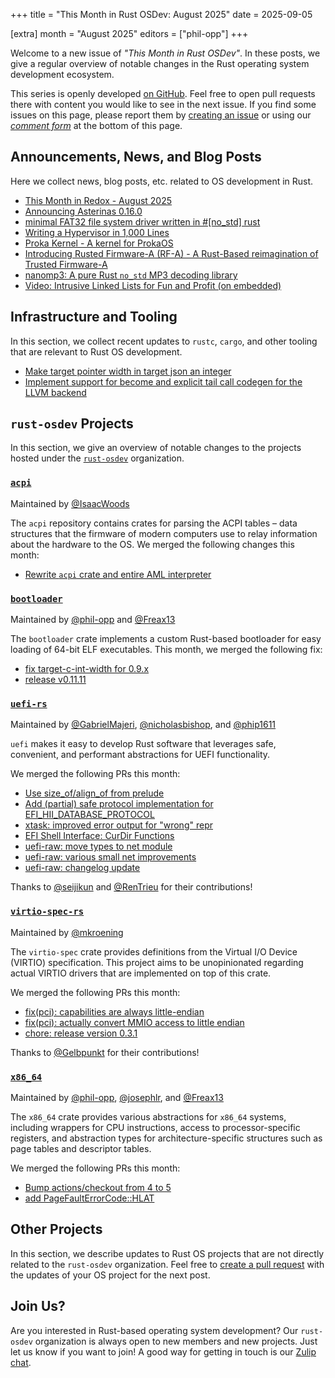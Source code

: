 +++
title = "This Month in Rust OSDev: August 2025"
date = 2025-09-05

[extra]
month = "August 2025"
editors = ["phil-opp"]
+++

Welcome to a new issue of _"This Month in Rust OSDev"_. In these posts, we give a regular overview of notable changes in the Rust operating system development ecosystem.

<!-- more -->

This series is openly developed [on GitHub](https://github.com/rust-osdev/homepage/). Feel free to open pull requests there with content you would like to see in the next issue. If you find some issues on this page, please report them by [creating an issue](https://github.com/rust-osdev/homepage/issues/new) or using our <a href="#comment-form">_comment form_</a> at the bottom of this page.

<!--
    This is a draft for the upcoming "This Month in Rust OSDev (August 2025)" post.
    Feel free to create pull requests against the `next` branch to add your
    content here.
    Please take a look at the past posts on https://rust-osdev.com/ to see the
    general structure of these posts.
-->

## Announcements, News, and Blog Posts

Here we collect news, blog posts, etc. related to OS development in Rust.

<!--
Please follow this template:

- [Title](https://example.com)
  - (optional) Some additional context
-->

- [This Month in Redox - August 2025](https://www.redox-os.org/news/this-month-250831/)
- [Announcing Asterinas 0.16.0](https://asterinas.github.io/2025/08/04/announcing-asterinas-0.16.0.html)
- [minimal FAT32 file system driver written in #[no_std] rust](https://www.reddit.com/r/rust/comments/1mrz2lu/i_just_published_a_minimal_fat32_file_system/)
- [Writing a Hypervisor in 1,000 Lines](https://seiya.me/blog/hypervisor-in-1000-lines)
- [Proka Kernel - A kernel for ProkaOS](https://github.com/RainSTR-Studio/proka-kernel)
- [Introducing Rusted Firmware-A (RF-A) - A Rust-Based reimagination of Trusted Firmware-A](https://www.trustedfirmware.org/blog/rf-a-blog)
- [nanomp3: A pure Rust `no_std` MP3 decoding library](https://github.com/robbie01/nanomp3)
- [Video: Intrusive Linked Lists for Fun and Profit (on embedded)](https://www.youtube.com/watch?v=ct10kgmcFmE)

## Infrastructure and Tooling

In this section, we collect recent updates to `rustc`, `cargo`, and other tooling that are relevant to Rust OS development.

<!--
    Please use the following template:

- [Title](https://example.com)
  - (optional) Some additional context
-->

- [Make target pointer width in target json an integer](https://github.com/rust-lang/rust/pull/144443)
- [Implement support for become and explicit tail call codegen for the LLVM backend](https://github.com/rust-lang/rust/pull/144232)


## `rust-osdev` Projects

In this section, we give an overview of notable changes to the projects hosted under the [`rust-osdev`](https://github.com/rust-osdev/about) organization.

<!--
    Please use the following template:

    ### [`repo_name`](https://github.com/rust-osdev/repo_name)
    <span class="maintainers">Maintained by [@maintainer_1](https://github.com/maintainer_1)</span>

    The `repo_name` crate ...<<short introduction>>...

    We merged the following changes this month:
    <<changelog, either in list or text form>>
-->


### [`acpi`](https://github.com/rust-osdev/acpi)
<span class="maintainers">Maintained by [@IsaacWoods](https://github.com/IsaacWoods)</span>

The `acpi` repository contains crates for parsing the ACPI tables – data structures that the firmware of modern computers use to relay information about the hardware to the OS. We merged the following changes this month:

- [Rewrite `acpi` crate and entire AML interpreter](https://github.com/rust-osdev/acpi/pull/246)


### [`bootloader`](https://github.com/rust-osdev/bootloader)
<span class="maintainers">Maintained by [@phil-opp](https://github.com/phil-opp) and [@Freax13](https://github.com/orgs/rust-osdev/people/Freax13)</span>

The `bootloader` crate implements a custom Rust-based bootloader for easy loading of 64-bit ELF executables. This month, we merged the following fix:

- [fix target-c-int-width for 0.9.x](https://github.com/rust-osdev/bootloader/pull/512)
- [release v0.11.11](https://github.com/rust-osdev/bootloader/pull/510)


### [`uefi-rs`](https://github.com/rust-osdev/uefi-rs)
<span class="maintainers">Maintained by [@GabrielMajeri](https://github.com/GabrielMajeri), [@nicholasbishop](https://github.com/nicholasbishop), and [@phip1611](https://github.com/phip1611)</span>

`uefi` makes it easy to develop Rust software that leverages safe, convenient,
and performant abstractions for UEFI functionality.

We merged the following PRs this month:


- [Use size_of/align_of from prelude](https://github.com/rust-osdev/uefi-rs/pull/1734)
- [Add (partial) safe protocol implementation for EFI_HII_DATABASE_PROTOCOL](https://github.com/rust-osdev/uefi-rs/pull/1719)
- [xtask: improved error output for "wrong" repr](https://github.com/rust-osdev/uefi-rs/pull/1742)
- [EFI Shell Interface: CurDir Functions](https://github.com/rust-osdev/uefi-rs/pull/1740)
- [uefi-raw: move types to net module](https://github.com/rust-osdev/uefi-rs/pull/1747)
- [uefi-raw: various small net improvements](https://github.com/rust-osdev/uefi-rs/pull/1748)
- [uefi-raw: changelog update](https://github.com/rust-osdev/uefi-rs/pull/1751)

<!-- - [chore(deps): lock file maintenance](https://github.com/rust-osdev/uefi-rs/pull/1737) -->
<!-- - [chore(deps): update crate-ci/typos action to v1.35.3](https://github.com/rust-osdev/uefi-rs/pull/1739) -->
<!-- - [fix(deps): update rust crate proc-macro2 to v1.0.96](https://github.com/rust-osdev/uefi-rs/pull/1738) -->
<!-- - [fix(deps): update rust crate clap to v4.5.44](https://github.com/rust-osdev/uefi-rs/pull/1736) -->
<!-- - [chore(deps): update crate-ci/typos action to v1.35.4](https://github.com/rust-osdev/uefi-rs/pull/1743) -->
<!-- - [chore(deps): lock file maintenance](https://github.com/rust-osdev/uefi-rs/pull/1746) -->
<!-- - [chore(deps): update actions/checkout action to v5](https://github.com/rust-osdev/uefi-rs/pull/1745) -->
<!-- - [chore(deps): update crate-ci/typos action to v1.35.5](https://github.com/rust-osdev/uefi-rs/pull/1749) -->
<!-- - [fix(deps): update rust crate cfg-if to v1.0.3](https://github.com/rust-osdev/uefi-rs/pull/1750) -->
<!-- - [chore(deps): update rust crate bitflags to v2.9.3](https://github.com/rust-osdev/uefi-rs/pull/1744) -->

Thanks to [@seijikun](https://github.com/seijikun) and [@RenTrieu](https://github.com/RenTrieu) for their contributions!


### [`virtio-spec-rs`](https://github.com/rust-osdev/virtio-spec-rs)
<span class="maintainers">Maintained by [@mkroening](https://github.com/mkroening)</span>

The `virtio-spec` crate provides definitions from the Virtual I/O Device (VIRTIO) specification.
This project aims to be unopinionated regarding actual VIRTIO drivers that are implemented on top of this crate.

We merged the following PRs this month:

- [fix(pci): capabilities are always little-endian](https://github.com/rust-osdev/virtio-spec-rs/pull/7)
- [fix(pci): actually convert MMIO access to little endian](https://github.com/rust-osdev/virtio-spec-rs/pull/8)
- [chore: release version 0.3.1](https://github.com/rust-osdev/virtio-spec-rs/pull/9)

Thanks to [@Gelbpunkt](https://github.com/Gelbpunkt) for their contributions!


### [`x86_64`](https://github.com/rust-osdev/x86_64)
<span class="maintainers">Maintained by [@phil-opp](https://github.com/phil-opp), [@josephlr](https://github.com/orgs/rust-osdev/people/josephlr), and [@Freax13](https://github.com/orgs/rust-osdev/people/Freax13)</span>

The `x86_64` crate provides various abstractions for `x86_64` systems, including wrappers for CPU instructions, access to processor-specific registers, and abstraction types for architecture-specific structures such as page tables and descriptor tables.

We merged the following PRs this month:

- [Bump actions/checkout from 4 to 5](https://github.com/rust-osdev/x86_64/pull/563)
- [add PageFaultErrorCode::HLAT](https://github.com/rust-osdev/x86_64/pull/564)


## Other Projects

In this section, we describe updates to Rust OS projects that are not directly related to the `rust-osdev` organization. Feel free to [create a pull request](https://github.com/rust-osdev/homepage/pulls) with the updates of your OS project for the next post.

<!--
    Please use the following template:

    ### [`owner_name/repo_name`](https://github.com/rust-osdev/owner_name/repo_name)
    <span class="maintainers">(Section written by [@your_github_name](https://github.com/your_github_name))</span>

    ...<<your project updates>>...
-->


<!-- <span class="gray">No projects updates were submitted this month.</span> -->

## Join Us?

Are you interested in Rust-based operating system development? Our `rust-osdev` organization is always open to new members and new projects. Just let us know if you want to join! A good way for getting in touch is our [Zulip chat](https://rust-osdev.zulipchat.com).

